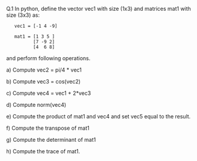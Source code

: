 Q.1 In python, define the vector vec1 with size (1x3) and matrices mat1 with size (3x3) as:

       vec1 = [-1 4 -9]
       
       mat1 = [1 3 5 ]
              [7 -9 2]
              [4  6 8]

and perform following operations.

a) Compute  vec2 = pi/4 * vec1

b) Compute  vec3 = cos(vec2)

c) Compute  vec4 = vec1 + 2*vec3

d) Compute  norm(vec4)

e) Compute the product of mat1 and vec4 and set vec5 equal to the result.

f) Compute the transpose of mat1

g) Compute the determinant of mat1

h) Compute the trace of mat1.
